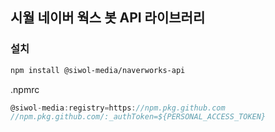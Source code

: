 ## 시월 네이버 웍스 봇 API 라이브러리

### 설치

```bash
npm install @siwol-media/naverworks-api
```
.npmrc
```javascript
@siwol-media:registry=https://npm.pkg.github.com
//npm.pkg.github.com/:_authToken=${PERSONAL_ACCESS_TOKEN}
```
